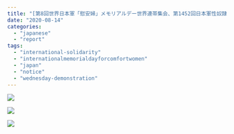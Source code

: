 ```yaml
---
title: "[第8回世界日本軍「慰安婦」メモリアルデー世界連帯集会、第1452回日本軍性奴隷制問題解決のための定期水曜集会記者会見・経過報告]"
date: "2020-08-14"
categories: 
  - "japanese"
  - "report"
tags: 
  - "international-solidarity"
  - "internationalmemorialdayforcomfortwomen"
  - "japan"
  - "notice"
  - "wednesday-demonstration"
---
```


![](http://womenandwar.net/kr/wp-content/uploads/2020/08/0812_世界連帯集会＆1452回水曜集会・経過報告.pdf_page_1-791x1024.jpg)

![](http://womenandwar.net/kr/wp-content/uploads/2020/08/0812_世界連帯集会＆1452回水曜集会・経過報告.pdf_page_2-791x1024.jpg)

![](http://womenandwar.net/kr/wp-content/uploads/2020/08/0812_世界連帯集会＆1452回水曜集会・経過報告.pdf_page_3-791x1024.jpg)
